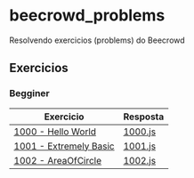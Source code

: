 # beecrowd_problems
Resolvendo exercicios (problems) do Beecrowd

## Exercicios 
### Begginer
| Exercicio | Resposta | 
| --- | --- | 
| [1000 - Hello World](https://judge.beecrowd.com/en/problems/view/1000) | [1000.js](/1000_HelloWord!)
| [1001 - Extremely Basic](https://judge.beecrowd.com/en/problems/view/1001) | [1001.js](/extremelyBasic/)
| [1002 - AreaOfCircle](https://judge.beecrowd.com/en/problems/view/1002) | [1002.js](AreaOfCircle/)